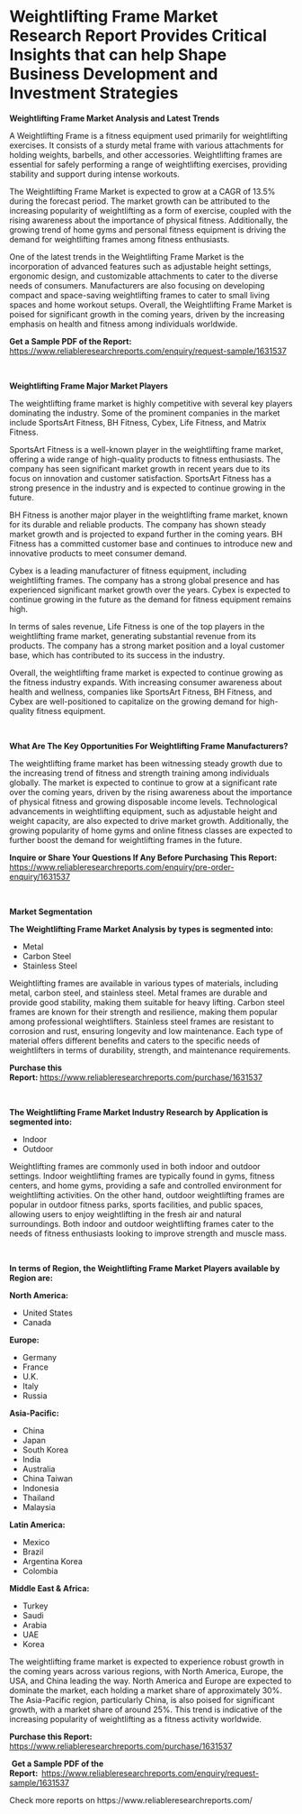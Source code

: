 <p><h1>Weightlifting Frame Market Research Report Provides Critical Insights that can help Shape Business Development and Investment Strategies</h1></p><p><strong>Weightlifting Frame Market Analysis and Latest Trends</strong></p>
<p><p>A Weightlifting Frame is a fitness equipment used primarily for weightlifting exercises. It consists of a sturdy metal frame with various attachments for holding weights, barbells, and other accessories. Weightlifting frames are essential for safely performing a range of weightlifting exercises, providing stability and support during intense workouts.</p><p>The Weightlifting Frame Market is expected to grow at a CAGR of 13.5% during the forecast period. The market growth can be attributed to the increasing popularity of weightlifting as a form of exercise, coupled with the rising awareness about the importance of physical fitness. Additionally, the growing trend of home gyms and personal fitness equipment is driving the demand for weightlifting frames among fitness enthusiasts.</p><p>One of the latest trends in the Weightlifting Frame Market is the incorporation of advanced features such as adjustable height settings, ergonomic design, and customizable attachments to cater to the diverse needs of consumers. Manufacturers are also focusing on developing compact and space-saving weightlifting frames to cater to small living spaces and home workout setups. Overall, the Weightlifting Frame Market is poised for significant growth in the coming years, driven by the increasing emphasis on health and fitness among individuals worldwide.</p></p>
<p><strong>Get a Sample PDF of the Report:&nbsp;</strong> <a href="https://www.reliableresearchreports.com/enquiry/request-sample/1631537">https://www.reliableresearchreports.com/enquiry/request-sample/1631537</a></p>
<p>&nbsp;</p>
<p><strong>Weightlifting Frame Major Market Players</strong></p>
<p><p>The weightlifting frame market is highly competitive with several key players dominating the industry. Some of the prominent companies in the market include SportsArt Fitness, BH Fitness, Cybex, Life Fitness, and Matrix Fitness.</p><p>SportsArt Fitness is a well-known player in the weightlifting frame market, offering a wide range of high-quality products to fitness enthusiasts. The company has seen significant market growth in recent years due to its focus on innovation and customer satisfaction. SportsArt Fitness has a strong presence in the industry and is expected to continue growing in the future.</p><p>BH Fitness is another major player in the weightlifting frame market, known for its durable and reliable products. The company has shown steady market growth and is projected to expand further in the coming years. BH Fitness has a committed customer base and continues to introduce new and innovative products to meet consumer demand.</p><p>Cybex is a leading manufacturer of fitness equipment, including weightlifting frames. The company has a strong global presence and has experienced significant market growth over the years. Cybex is expected to continue growing in the future as the demand for fitness equipment remains high.</p><p>In terms of sales revenue, Life Fitness is one of the top players in the weightlifting frame market, generating substantial revenue from its products. The company has a strong market position and a loyal customer base, which has contributed to its success in the industry.</p><p>Overall, the weightlifting frame market is expected to continue growing as the fitness industry expands. With increasing consumer awareness about health and wellness, companies like SportsArt Fitness, BH Fitness, and Cybex are well-positioned to capitalize on the growing demand for high-quality fitness equipment.</p></p>
<p>&nbsp;</p>
<p><strong>What Are The Key Opportunities For Weightlifting Frame Manufacturers?</strong></p>
<p><p>The weightlifting frame market has been witnessing steady growth due to the increasing trend of fitness and strength training among individuals globally. The market is expected to continue to grow at a significant rate over the coming years, driven by the rising awareness about the importance of physical fitness and growing disposable income levels. Technological advancements in weightlifting equipment, such as adjustable height and weight capacity, are also expected to drive market growth. Additionally, the growing popularity of home gyms and online fitness classes are expected to further boost the demand for weightlifting frames in the future.</p></p>
<p><strong>Inquire or Share Your Questions If Any Before Purchasing This Report:</strong> <a href="https://www.reliableresearchreports.com/enquiry/pre-order-enquiry/1631537">https://www.reliableresearchreports.com/enquiry/pre-order-enquiry/1631537</a></p>
<p>&nbsp;</p>
<p><strong>Market Segmentation</strong></p>
<p><strong>The Weightlifting Frame Market Analysis by types is segmented into:</strong></p>
<p><ul><li>Metal</li><li>Carbon Steel</li><li>Stainless Steel</li></ul></p>
<p><p>Weightlifting frames are available in various types of materials, including metal, carbon steel, and stainless steel. Metal frames are durable and provide good stability, making them suitable for heavy lifting. Carbon steel frames are known for their strength and resilience, making them popular among professional weightlifters. Stainless steel frames are resistant to corrosion and rust, ensuring longevity and low maintenance. Each type of material offers different benefits and caters to the specific needs of weightlifters in terms of durability, strength, and maintenance requirements.</p></p>
<p><strong>Purchase this Report:&nbsp;</strong><a href="https://www.reliableresearchreports.com/purchase/1631537">https://www.reliableresearchreports.com/purchase/1631537</a></p>
<p>&nbsp;</p>
<p><strong>The Weightlifting Frame Market Industry Research by Application is segmented into:</strong></p>
<p><ul><li>Indoor</li><li>Outdoor</li></ul></p>
<p><p>Weightlifting frames are commonly used in both indoor and outdoor settings. Indoor weightlifting frames are typically found in gyms, fitness centers, and home gyms, providing a safe and controlled environment for weightlifting activities. On the other hand, outdoor weightlifting frames are popular in outdoor fitness parks, sports facilities, and public spaces, allowing users to enjoy weightlifting in the fresh air and natural surroundings. Both indoor and outdoor weightlifting frames cater to the needs of fitness enthusiasts looking to improve strength and muscle mass.</p></p>
<p>&nbsp;</p>
<p><strong>In terms of Region, the Weightlifting Frame Market Players available by Region are:</strong></p>
<p>
    <p> <strong> North America: </strong>
        <ul>
            <li>United States</li>
            <li>Canada</li>
        </ul>
        </p> 
    <p> <strong> Europe: </strong>
        <ul>
            <li>Germany</li>
            <li>France</li>
            <li>U.K.</li>
            <li>Italy</li>
            <li>Russia</li>
        </ul>
        </p> 
    <p> <strong> Asia-Pacific: </strong>
        <ul>
            <li>China</li>
            <li>Japan</li>
            <li>South Korea</li>
            <li>India</li>
            <li>Australia</li>
            <li>China Taiwan</li>
            <li>Indonesia</li>
            <li>Thailand</li>
            <li>Malaysia</li>
        </ul>
        </p> 
    <p> <strong> Latin America: </strong>
        <ul>
            <li>Mexico</li>
            <li>Brazil</li>
            <li>Argentina Korea</li>
            <li>Colombia</li>
        </ul>
        </p> 
    <p> <strong> Middle East & Africa: </strong>
        <ul>
            <li>Turkey</li>
            <li>Saudi</li>
            <li>Arabia</li>
            <li>UAE</li>
            <li>Korea</li>
        </ul>
    </p>
    </p>
<p><p>The weightlifting frame market is expected to experience robust growth in the coming years across various regions, with North America, Europe, the USA, and China leading the way. North America and Europe are expected to dominate the market, each holding a market share of approximately 30%. The Asia-Pacific region, particularly China, is also poised for significant growth, with a market share of around 25%. This trend is indicative of the increasing popularity of weightlifting as a fitness activity worldwide.</p></p>
<p><strong>Purchase this Report: </strong><a href="https://www.reliableresearchreports.com/purchase/1631537">https://www.reliableresearchreports.com/purchase/1631537</a></p>
<p>&nbsp;<strong>Get a Sample PDF of the Report:&nbsp;&nbsp;</strong><a href="https://www.reliableresearchreports.com/enquiry/request-sample/1631537">https://www.reliableresearchreports.com/enquiry/request-sample/1631537</a></p>
<p><strong></strong></p>
<p>Check more reports on https://www.reliableresearchreports.com/</p>